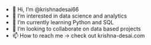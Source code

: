 - 👋 Hi, I’m @krishnadesai66
- 👀 I’m interested in data science and analytics
- 🌱 I’m currently learning Python and SQL 
- 💞️ I’m looking to collaborate on data based projects
- 📫 How to reach me -> check out krishna-desai.com

<!---
krishnadesai66/krishnadesai66 is a ✨ special ✨ repository because its `README.md` (this file) appears on your GitHub profile.
You can click the Preview link to take a look at your changes.
--->
